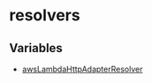 # resolvers

## Variables

- [awsLambdaHttpAdapterResolver](variables/awsLambdaHttpAdapterResolver.md)

